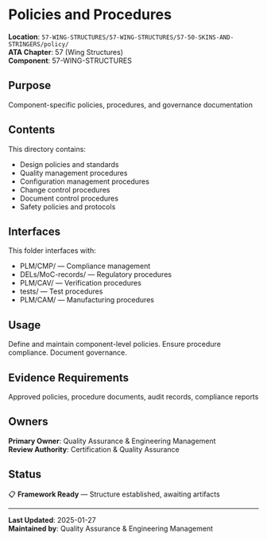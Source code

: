 # Policies and Procedures

**Location**: `57-WING-STRUCTURES/57-WING-STRUCTURES/57-50-SKINS-AND-STRINGERS/policy/`  
**ATA Chapter**: 57 (Wing Structures)  
**Component**: 57-WING-STRUCTURES

## Purpose

Component-specific policies, procedures, and governance documentation

## Contents

This directory contains:

- Design policies and standards
- Quality management procedures
- Configuration management procedures
- Change control procedures
- Document control procedures
- Safety policies and protocols

## Interfaces

This folder interfaces with:

- PLM/CMP/ — Compliance management
- DELs/MoC-records/ — Regulatory procedures
- PLM/CAV/ — Verification procedures
- tests/ — Test procedures
- PLM/CAM/ — Manufacturing procedures

## Usage

Define and maintain component-level policies. Ensure procedure compliance. Document governance.

## Evidence Requirements

Approved policies, procedure documents, audit records, compliance reports

## Owners

**Primary Owner**: Quality Assurance & Engineering Management  
**Review Authority**: Certification & Quality Assurance

## Status

📋 **Framework Ready** — Structure established, awaiting artifacts

---

**Last Updated**: 2025-01-27  
**Maintained by**: Quality Assurance & Engineering Management
